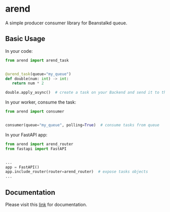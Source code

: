  arend
=============

A simple producer consumer library for Beanstalkd queue.


Basic Usage
--------------

In your code:

 ```python
from arend import arend_task


@arend_task(queue="my_queue")
def double(num: int) -> int:
    return num * 2

double.apply_async()  # create a task on your Backend and send it to the queue
```

In your worker, consume the task:
```python
from arend import consumer


consumer(queue="my_queue", polling=True)  # consume tasks from queue
```

In your FastAPI app:
```python
from arend import arend_router
from fastapi import FastAPI


...
app = FastAPI()
app.include_router(router=arend_router)  # expose tasks objects
...
```


Documentation
--------------

Please visit this [link](https://arend.readthedocs.io/en/latest/) for documentation.
